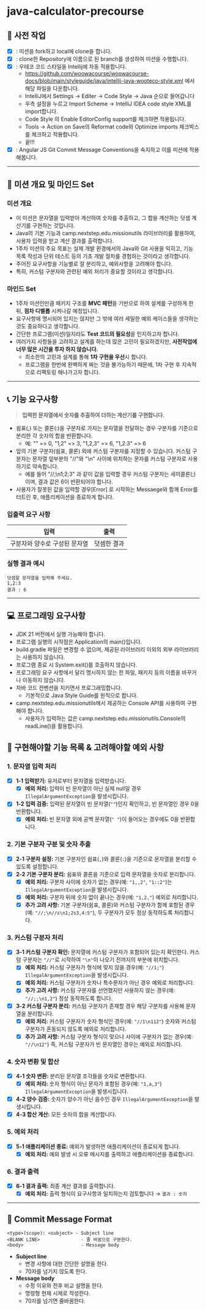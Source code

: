 # **java-calculator-precourse**

## **💪 사전 작업**

- [X]  : 미션을 fork하고 local에 clone을 합니다.
- [X]  : clone한 Repository에 이름으로 된 branch를 생성하여 미션을 수행합니다.
- [X]  : 우테코 코드 스타일을 Intellij에 자동 적용합니다.
    - https://github.com/woowacourse/woowacourse-docs/blob/main/styleguide/java/intellij-java-wooteco-style.xml 에서 해당
      파일을
      다운합니다.
    - IntelliJ에서 Settings -> Editer -> Code Style -> Java 순으로 들어갑니다
    - 우측 설정을 누르고 Import Scheme -> IntelliJ IDEA code style XML를 import합니다.
    - Code Style 의 Enable EditorConfig support를 체크하면 적용됩니다.
    - Tools -> Action on Save의 Reformat code와 Optimize imports 체크박스를 체크하고 적용합니다.
    - 끝!!!
- [X]  : Angular JS Git Commit Message Conventions을 숙지하고 이를 미션에 적용해봅니다.

---

## **👊 미션 개요 및 마인드 Set**

### 미션 개요

- 이 미션은 문자열을 입력받아 계산하여 숫자를 추출하고, 그 합을 계산하는 덧셈 계산기를 구현하는 것입니다.
- Java의 기본 기능과 camp.nextstep.edu.missionutils 라이브러리를 활용하여, 사용자 입력을 받고 계산 결과를 출력합니다.
- 1주차 미션의 주요 목표는 실제 개발 환경에서의 Java와 Git 사용을 익히고, 기능 목록 작성과 단위 테스트 등의 기초 개발 절차를 경험하는 것이라고 생각합니다.
- 주어진 요구사항을 기능별로 잘 분리하고, 예외사항을 고려해야 합니다.
- 특히, 커스텀 구분자와 관련된 예외 처리가 중요할 것이라고 생각합니다.

### 마인드 Set

- 1주차 미션인만큼 패키지 구조를 **MVC 패턴**을 기반으로 하여 설계를 구성하게 한 뒤, **점차 디벨롭** 시켜나갈 예정입니다.
- 요구사항에 명시되어 있지는 않지만 그 밖에 여러 세밀한 예외 케이스들을 생각하는 것도 중요하다고 생각합니다.
- 간단한 프로그램(미션)일지라도 **Test 코드의 필요성**을 인지하고자 합니다.
- 여러가지 사항들을 고려하고 설계를 하는데 많은 고민이 필요하겠지만, **사전작업에 너무 많은 시간을 투자 하지 않습니다.**
    - 최소한의 고민과 설계를 통해 **1차 구현을 우선**시 합니다.
    - 프로그램을 한번에 완벽하게 짜는 것을 불가능하기 때문에, 1차 구현 후 지속적으로 리팩토링 해나가고자 합니다.

---

## 📞 기능 요구사항

> **입력한 문자열에서 숫자를 추출하여 더하는 계산기를 구현합니다.**
>

- 쉼표(,) 또는 콜론(:)을 구분자로 가지는 문자열을 전달하는 경우 구분자를 기준으로 분리한 각 숫자의 합을 반환합니다.
    - 예: "" => 0, "1,2" => 3, "1,2,3" => 6, "1,2:3" => 6
- 앞의 기본 구분자(쉼표, 콜론) 외에 커스텀 구분자를 지정할 수 있습니다. 커스텀 구분자는 문자열 앞부분의 "//"와 "\n" 사이에 위치하는 문자를 커스텀 구분자로 사용하기로 약속합니다.
    - 예를 들어 "//;\n1;2;3" 과 같이 값을 입력할 경우 커스텀 구분자는 세미콜론(;)이며, 결과 값은 6이 반환되어야 합니다.
- 사용자가 잘못된 값을 입력할 경우[Error] 로 시작하는 Messaege와 함께 Error를 터트린 후, 애플리케이션을 종료하게 합니다.

### 입출력 요구 사항

| **입력**           | **출력** |
|------------------|--------|
| 구분자와 양수로 구성된 문자열 | 덧셈한 결과 |

### **실행 결과 예시**

```
덧셈할 문자열을 입력해 주세요.
1,2:3
결과 : 6
```

---

## **💻 프로그래밍 요구사항**

- JDK 21 버전에서 실행 가능해야 합니다.
- 프로그램 실행의 시작점은 Application의 main()입니다.
- build.gradle 파일은 변경할 수 없으며, 제공된 라이브러리 이외의 외부 라이브러리는 사용하지 않습니다.
- 프로그램 종료 시 System.exit()를 호출하지 않습니다.
- 프로그래밍 요구 사항에서 달리 명시하지 않는 한 파일, 패키지 등의 이름을 바꾸거나 이동하지 않습니다.
- 자바 코드 컨벤션을 지키면서 프로그래밍합니다.
    - 기본적으로 Java Style Guide를 원칙으로 합니다.
- camp.nextstep.edu.missionutils에서 제공하는 Console API를 사용하여 구현해야 합니다.
    - 사용자가 입력하는 값은 camp.nextstep.edu.missionutils.Console의 readLine()을 활용합니다.

## **📝 구현해야할 기능 목록 & 고려해야할 예외 사항**

### 1. 문자열 입력 처리

- [X]  **1-1 입력받기:** 유저로부터 문자열을 입력받습니다.
    - [X]  **예외 처리:** 입력이 빈 문자열이 아닌 실제 null일 경우 `IllegalArgumentException`을 발생시킵니다.
- [X]  **1-2 입력 검증:** 입력된 문자열이 빈 문자열(`""`)인지 확인하고, 빈 문자열인 경우 0을 반환합니다.
    - [X]  **예외 처리:** 빈 문자열 외에 공백 문자열(`" "`)이 들어오는 경우에도 0을 반환합니다.

### 2. 기본 구분자 구분 및 숫자 추출

- [X]  **2-1 구분자 설정:** 기본 구분자인 쉼표(`,`)와 콜론(`:`)을 기준으로 문자열을 분리할 수 있도록 설정합니다.
- [X]  **2-2 기본 구분자 분리:** 쉼표와 콜론을 기준으로 입력 문자열을 숫자로 분리합니다.
    - [X]  **예외 처리:** 구분자 사이에 숫자가 없는 경우(예: `"1,,2"`, `"1::2"`)는 `IllegalArgumentException`을 발생시킵니다.
    - [X]  **예외 처리:** 구분자 뒤에 숫자 없이 끝나는 경우(예: `"1,2,"`) 예외로 처리합니다.
    - [X]  **추가 고려 사항:** 기본 구분자(쉼표, 콜론)와 커스텀 구분자가 함께 포함된 경우(예: `"//;\n//s\n1;2s3,4:5"`), 두 구분자가 모두 정상 동작하도록 처리합니다.

### 3. 커스텀 구분자 처리

- [X]  **3-1 커스텀 구분자 확인:** 문자열에 커스텀 구분자가 포함되어 있는지 확인한다. 커스텀 구분자는 `"//"`로 시작하여 `"\n"`이 나오기 전까지의 부분에 위치합니다.
    - [X]  **예외 처리:** 커스텀 구분자가 형식에 맞지 않을 경우(예: `"//1;"`) `IllegalArgumentException`을 발생시킵니다.
    - [X]  **예외 처리:** 커스텀 구분자가 숫자나 특수문자가 아닌 경우 예외로 처리합니다.
    - [X]  **추가 고려 사항:** 커스텀 구분자를 선언했지만 사용하지 않는 경우(예: `"//;;\n1,2"`) 정상 동작하도록 합니다.
- [X]  **3-2 커스텀 구분자 분리:** 커스텀 구분자가 존재할 경우 해당 구분자를 사용해 문자열을 분리합니다.
    - [X]  **예외 처리:** 커스텀 구분자가 숫자 형식인 경우(예: `"//1\n112"`) 숫자와 커스텀 구분자가 혼동되지 않도록 예외로 처리합니다.
    - [X]  **추가 고려 사항:** 커스텀 구분자 형식이 맞으나 사이에 구분자가 없는 경우(예: `"//\n12"`) 즉, 커스텀 구분자가 빈 문자열인 경우는 예외로 처리합니다.

### 4. 숫자 변환 및 합산

- [X]  **4-1 숫자 변환:** 분리된 문자열 조각들을 숫자로 변환합니다.
    - [X]  **예외 처리:** 숫자 형식이 아닌 문자가 포함된 경우(예: `"1,a,3"`) `IllegalArgumentException`을 발생시킵니다.
- [X]  **4-2 양수 검증:** 숫자가 양수가 아닌 음수인 경우 `IllegalArgumentException`을 발생시킵니다.
- [X]  **4-3 합산 계산:** 모든 숫자의 합을 계산합니다.

### 5. 예외 처리

- [X]  **5-1 애플리케이션 종료:** 예외가 발생하면 애플리케이션이 종료되게 합니다.
    - [X]  **예외 처리:** 예외 발생 시 오류 메시지를 출력하고 애플리케이션을 종료합니다.

### 6. 결과 출력

- [X]  **6-1 결과 출력:** 최종 계산 결과를 출력합니다.
    - [X]  **예외 처리:** 출력 형식이 요구사항과 일치하는지 검토합니다 → `결과 : 숫자`

---

## **📌 Commit Message Format**

```
<type>(scope): <subject> - Subject line
<BLANK LINE>               - 줄 바꿈으로 구분한다.
<body>                     - Message body
```

- **Subject line**
    - 변경 사항에 대한 간단한 설명을 한다.
    - 70자를 넘기지 않도록 한다.
- **Message body**
    - 수정 이유와 전후 비교 설명을 한다.
    - 명령형 현재 시제로 작성한다.
    - 70자를 넘기면 줄바꿈한다.
